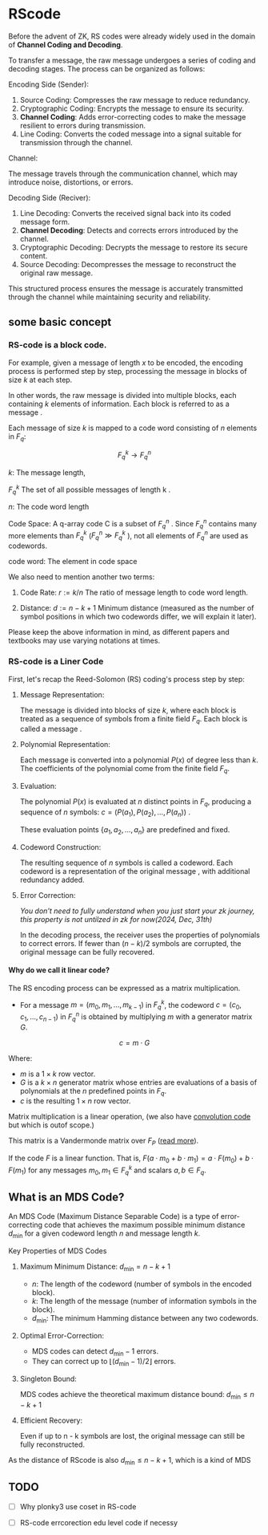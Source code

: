 # RScode

Before the advent of ZK, RS codes were already widely used in the domain of **Channel Coding and Decoding**.

To transfer a message, the raw message undergoes a series of coding and decoding stages. The process can be organized as follows:

Encoding Side (Sender):

1.	Source Coding: Compresses the raw message to reduce redundancy.
2.	Cryptographic Coding: Encrypts the message to ensure its security.
3.	**Channel Coding**: Adds error-correcting codes to make the message resilient to errors during transmission.
4.	Line Coding: Converts the coded message into a signal suitable for transmission through the channel.

Channel:

The message travels through the communication channel, which may introduce noise, distortions, or errors.

Decoding Side (Reciver):

1.	Line Decoding: Converts the received signal back into its coded message form.
2.	**Channel Decoding**: Detects and corrects errors introduced by the channel.
3.	Cryptographic Decoding: Decrypts the message to restore its secure content.
4.	Source Decoding: Decompresses the message to reconstruct the original raw message.

This structured process ensures the message is accurately transmitted through the channel while maintaining security and reliability.

## some basic concept

### RS-code is a block code.

For example, given a message of length $x$ to be encoded, the encoding process is performed step by step, processing the message in blocks of size $k$ at each step.

In other words, the raw message is divided into multiple blocks, each containing $k$ elements of information. Each block is referred to as a message .

Each message  of size $k$ is mapped to a code word consisting of $n$ elements in $F_q$:

$$
F_{q}^{k} \rightarrow F_{q}^{n}
$$

$k$: The message  length,

$F_{q}^{k}$ The set of all possible messages of length  k .

$n$: The code word length

Code Space: A q-array code C is a subset of $F_{q}^{n}$ . Since $F_{q}^{n}$ contains many more elements than $F_{q}^{k}$ ($F_{q}^{n} \gg F_{q}^{k}$ ), not all elements of $F_{q}^{n}$ are used as codewords.

code word: The element in code space

We also need to mention another two terms:

1. Code Rate: $r := k/n$ The ratio of message  length to code word length.

2. Distance: $d := n - k + 1$ Minimum distance (measured as the number of symbol positions in which two codewords differ, we will explain it later).

Please keep the above information in mind, as different papers and textbooks may use varying notations at times.

### RS-code is a Liner Code

First, let's recap the Reed-Solomon (RS) coding's process step by step:
1.	Message Representation:

    The message is divided into blocks of size $k$, where each block is treated as a sequence of symbols from a finite field $F_q$. Each block is called a message .

2.	Polynomial Representation:

    Each message  is converted into a polynomial $P(x)$ of degree less than $k$. The coefficients of the polynomial come from the finite field $F_q$.

3.	Evaluation:

    The polynomial $P(x)$ is evaluated at $n$ distinct points in $F_q$, producing a sequence of $n$ symbols: $c = (P(a_1), P(a_2), \dots, P(a_n))$ .

    These evaluation points $\{a_1, a_2, \dots, a_n\}$ are predefined and fixed.

4.	Codeword Construction:

    The resulting sequence of $n$ symbols is called a codeword. Each codeword is a representation of the original message , with additional redundancy added.

5.	Error Correction: 

    *You don't need to fully understand when you just start your zk journey, this property is not untilzed in zk for now(2024, Dec, 31th)*

    In the decoding process, the receiver uses the properties of polynomials to correct errors. If fewer than $(n-k)/2$ symbols are corrupted, the original message  can be fully recovered.
#### Why do we call it linear code?

The RS encoding process can be expressed as a matrix multiplication.

- For a message  $m = (m_0, m_1, \dots, m_{k-1})$ in $F_q^k$, the codeword $c = (c_0, c_1, \dots, c_{n-1})$ in $F_q^n$ is obtained by multiplying $m$ with a generator matrix $G$.

$$
c = m \cdot G
$$

Where:
- $m$ is a $1 \times k$ row vector.
- $G$ is a $k \times n$ generator matrix whose entries are evaluations of a basis of polynomials at the $n$ predefined points in $F_q$.
- $c$ is the resulting $1 \times n$ row vector.

Matrix multiplication is a linear operation, (we also have [convolution code](https://en.wikipedia.org/wiki/Convolutional_code) but which is outof scope.)

This matrix is a Vandermonde matrix over $F_P$ ([read more](https://en.wikipedia.org/wiki/Reed%E2%80%93Solomon_error_correction#Constructions_(encoding):~:text=%5D-,This%20matrix%20is%20a%20Vandermonde%20matrix%20over,.,-Systematic%20encoding%20procedure)).

If the code $F$ is a linear function. That is, $F(a \cdot m_0 + b \cdot m_1) = a \cdot F(m_0) + b \cdot F(m_1)$ for any messages $m_0, m_1 \in F_{q}^{k}$ and scalars $a, b \in F_{q}$.

## What is an MDS Code?

An MDS Code (Maximum Distance Separable Code) is a type of error-correcting code that achieves the maximum possible minimum distance $d_{\text{min}}$ for a given codeword length $n$ and message  length $k$.

Key Properties of MDS Codes

1.	Maximum Minimum Distance: $d_{\text{min}} = n - k + 1$

    - $n$: The length of the codeword (number of symbols in the encoded block).
    - $k$: The length of the message  (number of information symbols in the block).
    - $d_{\text{min}}$: The minimum Hamming distance between any two codewords.

2.	Optimal Error-Correction:
    - MDS codes can detect $d_{\text{min}} - 1$ errors.
    - They can correct up to $\lfloor (d_{\text{min}} - 1) / 2 \rfloor$ errors.

3.	Singleton Bound:

    MDS codes achieve the theoretical maximum distance bound: $d_{\text{min}} \leq n - k + 1$

4.	Efficient Recovery:

    Even if up to n - k symbols are lost, the original message can still be fully reconstructed.

As the distance of RScode is also $d_{\text{min}} \leq n - k + 1$, which is a kind of MDS

## TODO

- [ ] Why plonky3 use coset in RS-code

- [ ] RS-code errcorection edu level code if necessy

